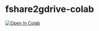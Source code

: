 # fshare2gdrive-colab
<a href="https://colab.research.google.com/github/f97/fshare2gdrive-colab/blob/master/fshare2gdrive-colab.ipynb" target="_parent\"><img src="https://colab.research.google.com/assets/colab-badge.svg" alt="Open In Colab"/></a>
